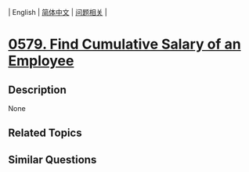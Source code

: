 
| English | [简体中文](README.md) | [问题相关](QUESTION.md) |
# [0579. Find Cumulative Salary of an Employee](https://leetcode-cn.com/problems/find-cumulative-salary-of-an-employee/)
## Description
None
## Related Topics

## Similar Questions

